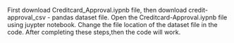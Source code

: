 First download Creditcard_Approval.iypnb file, then download credit-approval_csv - pandas dataset file. Open the Creditcard-Approval.iypnb file using juypter notebook. Change the file location of the dataset file in the code. After completing these steps,then the code will work.   
